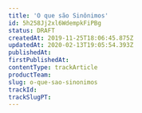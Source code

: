 ```yaml
---
title: 'O que são Sinônimos'
id: 5h258Jj2xl6WdempkFiPBg
status: DRAFT
createdAt: 2019-11-25T18:06:45.875Z
updatedAt: 2020-02-13T19:05:54.393Z
publishedAt: 
firstPublishedAt: 
contentType: trackArticle
productTeam: 
slug: o-que-sao-sinonimos
trackId: 
trackSlugPT: 
---
```



